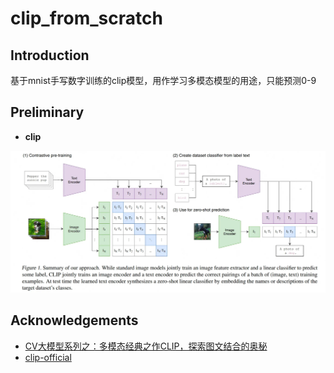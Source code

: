 # clip_from_scratch

## Introduction

基于mnist手写数字训练的clip模型，用作学习多模态模型的用途，只能预测0-9


## Preliminary

- **clip**

![clip](./assets/clip.png)


## Acknowledgements

- [CV大模型系列之：多模态经典之作CLIP，探索图文结合的奥秘](https://juejin.cn/post/7264503343996747830)
- [clip-official](https://github.com/OpenAI/CLIP)


